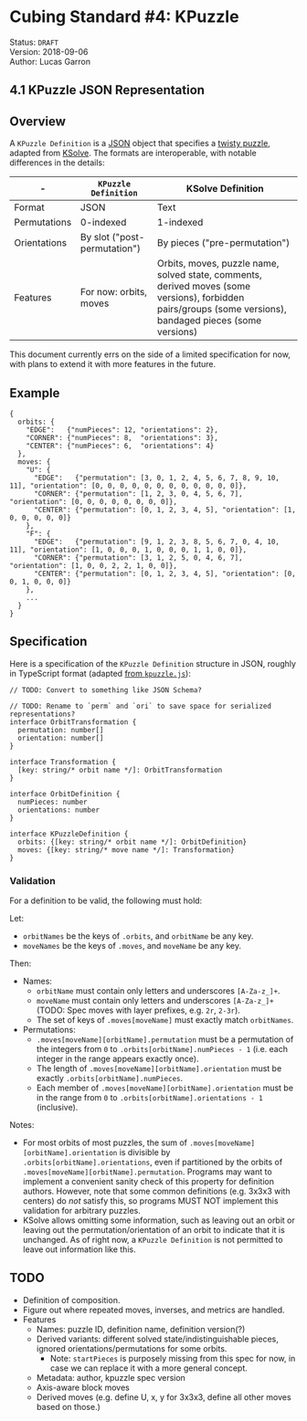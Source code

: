# Cubing Standard #4: KPuzzle

Status: `DRAFT`  
Version: 2018-09-06  
Author: Lucas Garron

## 4.1 KPuzzle JSON Representation

## Overview

A `KPuzzle Definition` is a [JSON](https://json.org/) object that specifies a [twisty puzzle](https://en.wikipedia.org/wiki/Combination_puzzle), adapted from [KSolve](https://github.com/cubing/ksolve). The formats are interoperable, with notable differences in the details:

| -            | `KPuzzle Definition`         | KSolve Definition                                                                                                                                          |
| ------------ | ---------------------------- | ---------------------------------------------------------------------------------------------------------------------------------------------------------- |
| Format       | JSON                         | Text                                                                                                                                                       |
| Permutations | 0-indexed                    | 1-indexed                                                                                                                                                  |
| Orientations | By slot ("post-permutation") | By pieces ("pre-permutation")                                                                                                                              |
| Features     | For now: orbits, moves       | Orbits, moves, puzzle name, solved state, comments, derived moves (some versions), forbidden pairs/groups (some versions), bandaged pieces (some versions) |

This document currently errs on the side of a limited specification for now, with plans to extend it with more features in the future.

## Example

    {
      orbits: {
        "EDGE":   {"numPieces": 12, "orientations": 2},
        "CORNER": {"numPieces": 8,  "orientations": 3},
        "CENTER": {"numPieces": 6,  "orientations": 4}
      },
      moves: {
        "U": {
          "EDGE":   {"permutation": [3, 0, 1, 2, 4, 5, 6, 7, 8, 9, 10, 11], "orientation": [0, 0, 0, 0, 0, 0, 0, 0, 0, 0, 0, 0]},
          "CORNER": {"permutation": [1, 2, 3, 0, 4, 5, 6, 7], "orientation": [0, 0, 0, 0, 0, 0, 0, 0]},
          "CENTER": {"permutation": [0, 1, 2, 3, 4, 5], "orientation": [1, 0, 0, 0, 0, 0]}
        },
        "F": {
          "EDGE":   {"permutation": [9, 1, 2, 3, 8, 5, 6, 7, 0, 4, 10, 11], "orientation": [1, 0, 0, 0, 1, 0, 0, 0, 1, 1, 0, 0]},
          "CORNER": {"permutation": [3, 1, 2, 5, 0, 4, 6, 7], "orientation": [1, 0, 0, 2, 2, 1, 0, 0]},
          "CENTER": {"permutation": [0, 1, 2, 3, 4, 5], "orientation": [0, 0, 1, 0, 0, 0]}
        },
        ...
      }
    }

## Specification

Here is a specification of the `KPuzzle Definition` structure in JSON, roughly in TypeScript format (adapted [from `kpuzzle.js`](https://github.com/cubing/kpuzzle.js/blob/master/src/spec.ts)):

    // TODO: Convert to something like JSON Schema?

    // TODO: Rename to `perm` and `ori` to save space for serialized representations?
    interface OrbitTransformation {
      permutation: number[]
      orientation: number[]
    }

    interface Transformation {
      [key: string/* orbit name */]: OrbitTransformation
    }

    interface OrbitDefinition {
      numPieces: number
      orientations: number
    }

    interface KPuzzleDefinition {
      orbits: {[key: string/* orbit name */]: OrbitDefinition}
      moves: {[key: string/* move name */]: Transformation}
    }

### Validation

For a definition to be valid, the following must hold:

Let:

- `orbitNames` be the keys of `.orbits`, and `orbitName` be any key.
- `moveNames` be the keys of `.moves`, and `moveName` be any key.

Then:

- Names:
  - `orbitName` must contain only letters and underscores `[A-Za-z_]+`.
  - `moveName` must contain only letters and underscores `[A-Za-z_]+` (TODO: Spec moves with layer prefixes, e.g. `2r`, `2-3r`).
  - The set of keys of `.moves[moveName]` must exactly match `orbitNames`.
- Permutations:
  - `.moves[moveName][orbitName].permutation` must be a permutation of the integers from `0` to `.orbits[orbitName].numPieces - 1` (i.e. each integer in the range appears exactly once).
  - The length of `.moves[moveName][orbitName].orientation` must be exactly `.orbits[orbitName].numPieces`.
  - Each member of `.moves[moveName][orbitName].orientation` must be in the range from `0` to `.orbits[orbitName].orientations - 1` (inclusive).

Notes:

- For most orbits of most puzzles, the sum of `.moves[moveName][orbitName].orientation` is divisible by `.orbits[orbitName].orientations`, even if partitioned by the orbits of `.moves[moveName][orbitName].permutation`. Programs may want to implement a convenient sanity check of this property for definition authors. However, note that some common definitions (e.g. 3x3x3 with centers) do _not_ satisfy this, so programs MUST NOT implement this validation for arbitrary puzzles.
- KSolve allows omitting some information, such as leaving out an orbit or leaving out the permutation/orientation of an orbit to indicate that it is unchanged. As of right now, a `KPuzzle Definition` is not permitted to leave out information like this.

## TODO

- Definition of composition.
- Figure out where repeated moves, inverses, and metrics are handled.
- Features
  - Names: puzzle ID, definition name, definition version(?)
  - Derived variants: different solved state/indistinguishable pieces, ignored orientations/permutations for some orbits.
    - Note: `startPieces` is purposely missing from this spec for now, in case we can replace it with a more general concept.
  - Metadata: author, kpuzzle spec version
  - Axis-aware block moves
  - Derived moves (e.g. define U, x, y for 3x3x3, define all other moves based on those.)

